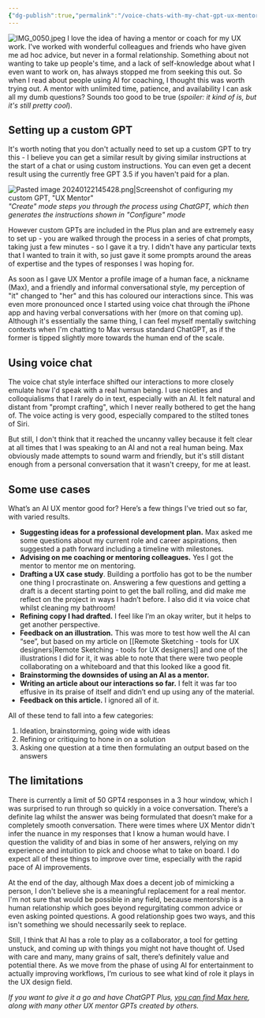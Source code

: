 ```yaml
---
{"dg-publish":true,"permalink":"/voice-chats-with-my-chat-gpt-ux-mentor/","tags":["ux","AI"],"noteIcon":"","created":"2024-01-19"}
---
```



![IMG_0050.jpeg](/img/user/assets/IMG_0050.jpeg)
I love the idea of having a mentor or coach for my UX work. I've worked with wonderful colleagues and friends who have given me ad hoc advice, but never in a formal relationship. Something about not wanting to take up people's time, and a lack of self-knowledge about what I even want to work on, has always stopped me from seeking this out. So when I read about people using AI for coaching, I thought this was worth trying out. A mentor with unlimited time, patience, and availability I can ask all my dumb questions? Sounds too good to be true (*spoiler: it kind of is, but it's still pretty cool*).
## Setting up a custom GPT
It's worth noting that you don't actually need to set up a custom GPT to try this - I believe you can get a similar result by giving similar instructions at the start of a chat or using custom instructions. You can even get a decent result using the currently free GPT 3.5 if you haven't paid for a plan. 

![Pasted image 20240122145428.png|Screenshot of configuring my custom GPT, "UX Mentor"](/img/user/assets/Pasted%20image%2020240122145428.png)
*"Create" mode steps you through the process using ChatGPT, which then generates the instructions shown in "Configure" mode*

However custom GPTs are included in the Plus plan and are extremely easy to set up - you are walked through the process in a series of chat prompts, taking just a few minutes - so I gave it a try. I didn't have any particular texts that I wanted to train it with, so just gave it some prompts around the areas of expertise and the types of responses I was hoping for.

As soon as I gave UX Mentor a profile image of a human face, a nickname (Max), and a friendly and informal conversational style, my perception of "it" changed to "her" and this has coloured our interactions since. This was even more pronounced once I started using voice chat through the iPhone app and having verbal conversations with her (more on that coming up). Although it's essentially the same thing, I can feel myself mentally switching contexts when I'm chatting to Max versus standard ChatGPT, as if the former is tipped slightly more towards the human end of the scale.

## Using voice chat
The voice chat style interface shifted our interactions to more closely emulate how I'd speak with a real human being. I use niceties and colloquialisms that I rarely do in text, especially with an AI. It felt natural and distant from "prompt crafting", which I never really bothered to get the hang of. The voice acting is very good, especially compared to the stilted tones of Siri.

But still, I don't think that it reached the uncanny valley because it felt clear at all times that I was speaking to an AI and not a real human being. Max obviously made attempts to sound warm and friendly, but it's still distant enough from a personal conversation that it wasn't creepy, for me at least.

## Some use cases
What’s an AI UX mentor good for? Here’s a few things I’ve tried out so far, with varied results.

* **Suggesting ideas for a professional development plan.** Max asked me some questions about my current role and career aspirations, then suggested a path forward including a timeline with milestones.
* **Advising on me coaching or mentoring colleagues.** Yes I got the mentor to mentor me on mentoring. 
* **Drafting a UX case study**. Building a portfolio has got to be the number one thing I procrastinate on. Answering a few questions and getting a draft is a decent starting point to get the ball rolling, and did make me reflect on the project in ways I hadn’t before. I also did it via voice chat whilst cleaning my bathroom!
* **Refining copy I had drafted.** I feel like I’m an okay writer, but it helps to get another perspective.
* **Feedback on an illustration.** This was more to test how well the AI can “see”, but based on my article on [[Remote Sketching - tools for UX designers\|Remote Sketching - tools for UX designers]] and one of the illustrations I did for it, it was able to note that there were two people collaborating on a whiteboard and that this looked like a good fit.
* **Brainstorming the downsides of using an AI as a mentor.**
* **Writing an article about our interactions so far.** I felt it was far too effusive in its praise of itself and didn’t end up using any of the material.
* **Feedback on this article.** I ignored all of it.

All of these tend to fall into a few categories:
1. Ideation, brainstorming, going wide with ideas
2. Refining or critiquing to hone in on a solution
3. Asking one question at a time then formulating an output based on the answers

## The limitations
There is currently a limit of 50 GPT4 responses in a 3 hour window, which I was surprised to run through so quickly in a voice conversation. There’s a definite lag whilst the answer was being formulated that doesn’t make for a completely smooth conversation. There were times where UX Mentor didn't infer the nuance in my responses that I know a human would have. I question the validity of and bias in some of her answers, relying on my experience and intuition to pick and choose what to take on board. I do expect all of these things to improve over time, especially with the rapid pace of AI improvements.

At the end of the day, although Max does a decent job of mimicking a person, I don't believe she is a meaningful replacement for a real mentor. I'm not sure that would be possible in any field, because mentorship is a human relationship which goes beyond regurgitating common advice or even asking pointed questions. A good relationship goes two ways, and this isn't something we should necessarily seek to replace.

Still, I think that AI has a role to play as a collaborator, a tool for getting unstuck, and coming up with things you might not have thought of. Used with care and many, many grains of salt, there’s definitely value and potential there. As we move from the phase of using AI for entertainment to actually improving workflows, I’m curious to see what kind of role it plays in the UX design field.

*If you want to give it a go and have ChatGPT Plus, [you can find Max here](https://chat.openai.com/g/g-77AqlWseP-ux-mentor), along with many other UX mentor GPTs created by others.*

